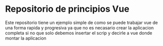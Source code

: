 # Repositorio de principios Vue

Este repositorio tiene un ejemplo simple de como se 
puede trabajar vue de una forma rapida y progresiva 
ya que no es necasario crear la aplicacion completa 
si no que solo debemos insertar el scrip y decirle a 
vue donde montar la aplicacion